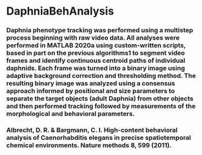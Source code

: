 # DaphniaBehAnalysis

### Daphnia phenotype tracking was performed using a multistep process beginning with raw video data. All analyses were performed in MATLAB 2020a using custom-written scripts, based in part on the previous algorithms1 to segment video frames and identify continuous centroid paths of individual daphnids. Each frame was turned into a binary image using adaptive background correction and thresholding method. The resulting binary image was analyzed using a consensus approach informed by positional and size parameters to separate the target objects (adult Daphnia) from other objects and then performed tracking followed by measurements of the morphological and behavioral parameters. 

### Albrecht, D. R. & Bargmann, C. I. High-content behavioral analysis of Caenorhabditis elegans in precise spatiotemporal chemical environments. Nature methods 8, 599 (2011).
